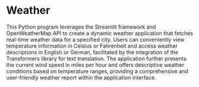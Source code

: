 # Weather
This Python program leverages the Streamlit framework and OpenWeatherMap API to create a dynamic weather application that 
fetches real-time weather data for a specified city. Users can conveniently view temperature information in Celsius or Fahrenheit 
and access weather descriptions in English or German, facilitated by the integration of the Transformers library for text translation. 
The application further presents the current wind speed in miles per hour and offers descriptive weather conditions based 
on temperature ranges, providing a comprehensive and user-friendly weather report within the application interface.
